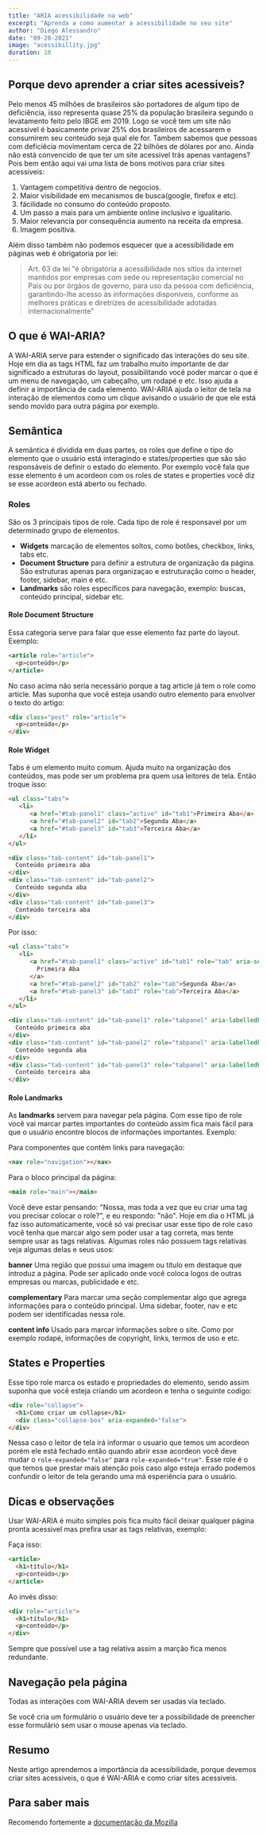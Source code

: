 ```yaml
---
title: "ARIA acessibilidade na web"
excerpt: "Aprenda a como aumentar a acessibilidade no seu site"
author: "Diego Alessandro"
date: "09-28-2021"
image: "acessibillity.jpg"
duration: 10
---
```


## Porque devo aprender a criar sites acessiveis?

Pelo menos 45 milhões de brasileiros são portadores de algum tipo de deficiência, isso representa quase 25% da
população brasileira segundo o levatamento feito pelo IBGE em 2019. Logo se você tem um site não acessivel é
basicamente privar 25% dos brasileiros de acessarem e consumirem seu conteúdo seja qual ele for. Tambem sabemos que
pessoas com deficiêcia movimentam cerca de 22 bilhões de dólares por ano. Ainda não está convencido de que ter
um site acessivel trás apenas vantagens? Pois bem então aqui vai uma lista de bons motivos para criar
sites acessiveis:  

1. Vantagem competitiva dentro de negocios.
2. Maior visibilidade em mecanismos de busca(google, firefox e etc).
3. fácilidade no consumo do conteúdo proposto.
4. Um passo a mais para um ambiente online inclusivo e igualitario.
5. Maior relevancia por consequência aumento na receita da empresa.
6. Imagem positiva.

Além disso também não podemos esquecer que a acessibilidade em páginas web é obrigatoria por lei:

> Art. 63 da lei "é obrigatória a acessibilidade nos sítios da internet mantidos por empresas com sede ou representação
> comercial no País ou por órgãos de governo, para uso da pessoa com deficiência, garantindo-lhe acesso às informações
> disponíveis, conforme as melhores práticas e diretrizes de acessibilidade adotadas internacionalmente"

## O que é WAI-ARIA?

A WAI-ARIA serve para estender o significado das interações do seu site. Hoje em dia as tags HTML faz um trabalho
muito importante de dar significado a estruturas do layout, possibilitando você poder marcar o que é um menu de
navegação, um cabeçalho, um rodapé e etc. Isso ajuda a definir a importância de cada elemento. WAI-ARIA ajuda o leitor de
tela na interação de elementos como um clique avisando o usuário de que ele está sendo movido para outra página por exemplo.

## Semântica

A semântica é dividida em duas partes, os roles que define o tipo do elemento que o usuário está interagindo e states/properties que são
são responsáveis de definir o estado do elemento. Por exemplo você fala que esse elemento é um acordeon com os roles de states e properties
você diz se esse acordeon está aberto ou fechado.

### Roles

São os 3 principais tipos de role. Cada tipo de role é responsavel por um determinado grupo de elementos.

* **Widgets** marcação de elementos soltos, como botões, checkbox, links, tabs etc.
* **Document Structure** para definir a estrutura de organização da página. São estruturas apenas para organizaçao e estruturação
como o header, footer, sidebar, main e etc.
* **Landmarks** são roles específicos para navegação, exemplo: buscas, conteúdo principal, sidebar etc.

#### Role Document Structure

Essa categoria serve para falar que esse elemento faz parte do layout. Exemplo:

```html
<article role="article">
  <p>conteúdo</p>
</article>
```

No caso acima não seria necessário porque a tag article já tem o role como article. Mas suponha que você esteja usando outro elemento
para envolver o texto do artigo:

```html
<div class="post" role="article">
  <p>conteúdo</p>
</div>
```

#### Role Widget

Tabs é um elemento muito comum. Ajuda muito na organização dos conteúdos, mas pode ser um problema pra quem usa leitores de tela. Então
troque isso:  

```html
<ul class="tabs">
   <li>
      <a href="#tab-panel1" class="active" id="tab1">Primeira Aba</a>
      <a href="#tab-panel2" id="tab2">Segunda Aba</a>
      <a href="#tab-panel3" id="tab3">Terceira Aba</a>
   </li>
</ul>

<div class="tab-content" id="tab-panel1">
  Conteúdo primeira aba
</div>
<div class="tab-content" id="tab-panel2">
  Conteúdo segunda aba
</div>
<div class="tab-content" id="tab-panel3">
  Conteúdo terceira aba
</div>
```

Por isso:

``` html
<ul class="tabs">
   <li>
      <a href="#tab-panel1" class="active" id="tab1" role="tab" aria-selected="true">
        Primeira Aba
      </a>
      <a href="#tab-panel2" id="tab2" role="tab">Segunda Aba</a>
      <a href="#tab-panel3" id="tab3" role="tab">Terceira Aba</a>
   </li>
</ul>

<div class="tab-content" id="tab-panel1" role="tabpanel" aria-labelledby="tab1">
  Conteúdo primeira aba
</div>
<div class="tab-content" id="tab-panel2" role="tabpanel" aria-labelledby="tab2">
  Conteúdo segunda aba
</div>
<div class="tab-content" id="tab-panel3" role="tabpanel" aria-labelledby="tab3">
  Conteúdo terceira aba
</div>
```
#### Role Landmarks

As **landmarks** servem para navegar pela página. Com esse tipo de role você vai marcar partes importantes do conteúdo assim fica mais fácil
para que o usuário encontre blocos de informações importantes. Exemplo:

Para componentes que contém links para navegação:

```html
<nav role="navigation"></nav>
```

Para o bloco principal da página:

```html
<main role="main"></main>
```

Você deve estar pensando: "Nossa, mas toda a vez que eu criar uma tag vou precisar colocar o role?", e eu respondo: "não".
Hoje em dia o HTML já faz isso automaticamente, você só vai precisar usar esse tipo de role caso você tenha que marcar algo
sem poder usar a tag correta, mas tente sempre usar as tags relativas. Algumas roles não possuem tags relativas veja
algumas delas e seus usos: 

**banner** Uma região que possui uma imagem ou título em destaque que introduz a página. Pode ser aplicado onde você coloca logos de outras empresas ou marcas, publicidade e etc.

**complementary** Para marcar uma seção complementar algo que agrega informações para o conteúdo principal. Uma sidebar, footer, nav e etc
podem ser identificadas nessa role.

**content info** Usado para marcar informações sobre o site. Como por exemplo rodapé, informações de copyright, links, termos de uso e etc.

## States e Properties

Esse tipo role marca os estado e propriedades do elemento, sendo assim suponha que você esteja criando um acordeon e tenha o seguinte codigo:

```html
<div role="collapse">
  <h1>Como criar um collapse</h1>
  <div class="collapse-box" aria-expanded="false">
</div>
```

Nessa caso o leitor de tela irá informar o usuario que temos um acordeon porém ele está fechado então quando abrir esse acordeon você deve mudar
o `role-expanded="false"` para `role-expanded="true"`. Esse role é o que temos que prestar mais atenção pois caso algo esteja errado podemos
confundir o leitor de tela gerando uma má esperiência para o usuário.

## Dicas e observações

Usar WAI-ARIA é muito simples pois fica muito fácil deixar qualquer página pronta acessivel mas prefira usar as tags relativas, exemplo:

Faça isso:

```html
<article>
  <h1>título</h1>
  <p>conteúdo</p>
</article>
```

Ao invés disso:

```html
<div role="article">
  <h1>título</h1>
  <p>conteúdo</p>
</div>
```

Sempre que possível use a tag relativa assim a marção fica menos redundante.

## Navegação pela página

Todas as interações com WAI-ARIA devem ser usadas via teclado.

Se você cria um formulário o usuário deve ter a possibilidade de preencher esse formulário sem usar o mouse apenas via teclado.

## Resumo

Neste artigo aprendemos a importância da acessibilidade, porque devemos criar sites acessiveis, o que é WAI-ARIA e como criar sites acessiveis.

## Para saber mais

Recomendo fortemente a [documentação da Mozilla](https://developer.mozilla.org/en-US/docs/Web/Accessibility/ARIA)